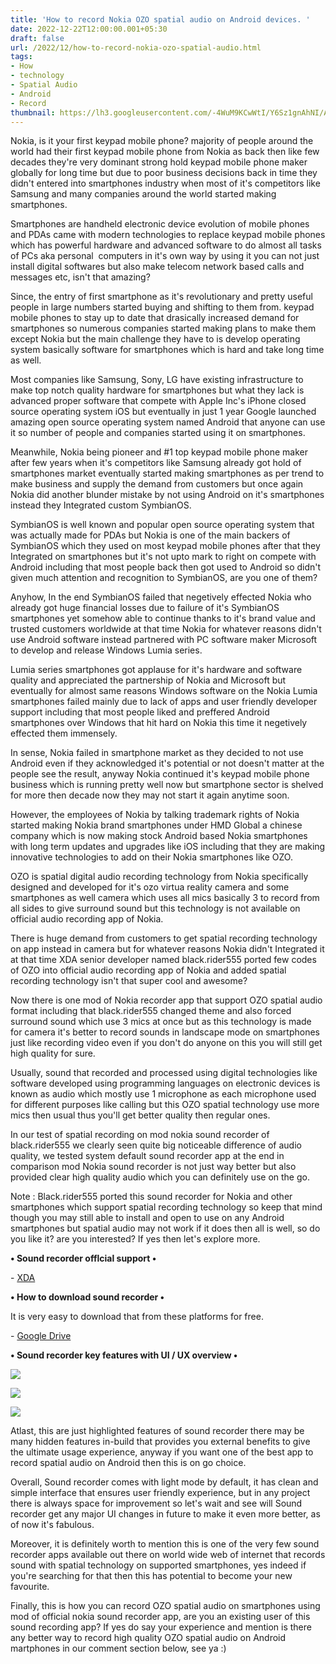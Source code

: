 ```yaml
---
title: 'How to record Nokia OZO spatial audio on Android devices. '
date: 2022-12-22T12:00:00.001+05:30
draft: false
url: /2022/12/how-to-record-nokia-ozo-spatial-audio.html
tags: 
- How
- technology
- Spatial Audio
- Android
- Record
thumbnail: https://lh3.googleusercontent.com/-4WuM9KCwWtI/Y6Sz1gnAhNI/AAAAAAAAP6c/cHlMgf17KKEDjHg1kgKXbP-ev6vaS2ZWACNcBGAsYHQ/s1600/1671738322345062-0.png
---
```


  

  

  

Nokia, is it your first keypad mobile phone? majority of people around the world had their first keypad mobile phone from Nokia as back then like few decades they're very dominant strong hold keypad mobile phone maker globally for long time but due to poor business decisions back in time they didn't entered into smartphones industry when most of it's competitors like Samsung and many companies around the world started making smartphones.

  

Smartphones are handheld electronic device evolution of mobile phones and PDAs came with modern technologies to replace keypad mobile phones which has powerful hardware and advanced software to do almost all tasks of PCs aka personal  computers in it's own way by using it you can not just install digital softwares but also make telecom network based calls and messages etc, isn't that amazing?

  

Since, the entry of first smartphone as it's revolutionary and pretty useful people in large numbers started buying and shifting to them from. keypad mobile phones to stay up to date that drasically increased demand for smartphones so numerous companies started making plans to make them except Nokia but the main challenge they have to is develop operating system basically software for smartphones which is hard and take long time as well.

  

Most companies like Samsung, Sony, LG have existing infrastructure to make top notch quality hardware for smartphones but what they lack is advanced proper software that compete with Apple Inc's iPhone closed source operating system iOS but eventually in just 1 year Google launched amazing open source operating system named Android that anyone can use it so number of people and companies started using it on smartphones.

  

Meanwhile, Nokia being pioneer and #1 top keypad mobile phone maker after few years when it's competitors like Samsung already got hold of smartphones market eventually started making smartphones as per trend to make business and supply the demand from customers but once again Nokia did another blunder mistake by not using Android on it's smartphones instead they Integrated custom SymbianOS.

  

SymbianOS is well known and popular open source operating system that was actually made for PDAs but Nokia is one of the main backers of SymbianOS which they used on most keypad mobile phones after that they Integrated on smartphones but it's not upto mark to right on compete with Android including that most people back then got used to Android so didn't given much attention and recognition to SymbianOS, are you one of them?

  

Anyhow, In the end SymbianOS failed that negetively effected Nokia who already got huge financial losses due to failure of it's SymbianOS smartphones yet somehow able to continue thanks to it's brand value and trusted customers worldwide at that time Nokia for whatever reasons didn't use Android software instead partnered with PC software maker Microsoft to develop and release Windows Lumia series.

  

Lumia series smartphones got applause for it's hardware and software quality and appreciated the partnership of Nokia and Microsoft but eventually for almost same reasons Windows software on the Nokia Lumia smartphones failed mainly due to lack of apps and user friendly developer support including that most people liked and preffered Android smartphones over Windows that hit hard on Nokia this time it negetively effected them immensely.

  

In sense, Nokia failed in smartphone market as they decided to not use Android even if they acknowledged it's potential or not doesn't matter at the people see the result, anyway Nokia continued it's keypad mobile phone business which is running pretty well now but smartphone sector is shelved for more then decade now they may not start it again anytime soon.

  

However, the employees of Nokia by talking trademark rights of Nokia started making Nokia brand smartphones under HMD Global a chinese company which is now making stock Android based Nokia smartphones with long term updates and upgrades like iOS including that they are making innovative technologies to add on their Nokia smartphones like OZO.

  

OZO is spatial digital audio recording technology from Nokia specifically designed and developed for it's ozo virtua reality camera and some smartphones as well camera which uses all mics basically 3 to record from all sides to give surround sound but this technology is not available on official audio recording app of Nokia.

  

There is huge demand from customers to get spatial recording technology on app instead in camera but for whatever reasons Nokia didn't Integrated it at that time XDA senior developer named black.rider555 ported few codes of OZO into official audio recording app of Nokia and added spatial recording technology isn't that super cool and awesome?

  

Now there is one mod of Nokia recorder app that support OZO spatial audio  format including that black.rider555 changed theme and also forced surround sound which use 3 mics at once but as this technology is made for camera it's better to record sounds in landscape mode on smartphones just like recording video even if you don't do anyone on this you will still get high quality for sure.

  

Usually, sound that recorded and processed using digital technologies like software developed using programming languages on electronic devices is known as audio which mostly use 1 microphone as each microphone used for different purposes like calling but this OZO spatial technology use more mics then usual thus you'll get better quality then regular ones.

  

In our test of spatial recording on mod nokia sound recorder of black.rider555 we clearly seen quite big noticeable difference of audio quality, we tested system default sound recorder app at the end in comparison mod Nokia sound recorder is not just way better but also provided clear high quality audio which you can definitely use on the go.

  

Note : Black.rider555 ported this sound recorder for Nokia and other smartphones which support spatial recording technology so keep that mind though you may still able to install and open to use on any Android smartphones but spatial audio may not work if it does then all is well, so do you like it? are you interested? If yes then let's explore more.

  

**• Sound recorder offlcial support •**

  

\- [XDA](https://forum.xda-developers.com/t/mod-nokia-recorder-with-ozo-support.3917232/)

**• How to download sound recorder •**

  

It is very easy to download that from these platforms for free.

  

\- [Google Drive](https://drive.google.com/file/d/1MvSyGGckqgcOBBH-YxB1YfjlgsB-3Yyb/view?usp=sharing)  

  

**• Sound recorder key features with UI / UX overview •**

 ![](https://lh3.googleusercontent.com/-NbEaLAOj838/Y6Sz0_jyGJI/AAAAAAAAP6Y/qKUpNkbAnIMh6YYGW6KTx45m6AElf9jkgCNcBGAsYHQ/s1600/1671738319196194-1.png) 

 ![](https://lh3.googleusercontent.com/-R6hQd7ClW5Y/Y6Sz0LSQecI/AAAAAAAAP6U/15gl8a5gKjklzzI9M0Qyh86LCnb0DaRKQCNcBGAsYHQ/s1600/1671738316279062-2.png) 

 ![](https://lh3.googleusercontent.com/-epkJxyyLZhI/Y6SzzbfKKKI/AAAAAAAAP6Q/td-dk4wyzbkJwCoJnoQz2dN8Rj_y7sJVACNcBGAsYHQ/s1600/1671738312729579-3.png) 

  

Atlast, this are just highlighted features of sound recorder there may be many hidden features in-build that provides you external benefits to give the ultimate usage experience, anyway if you want one of the best app to record spatial audio on Android then this is on go choice.

  

Overall, Sound recorder comes with light mode by default, it has clean and simple interface that ensures user friendly experience, but in any project there is always space for improvement so let's wait and see will Sound recorder get any major UI changes in future to make it even more better, as of now it's fabulous.

  

Moreover, it is definitely worth to mention this is one of the very few sound recorder apps available out there on world wide web of internet that records sound with spatial technology on supported smartphones, yes indeed if you're searching for that then this has potential to become your new favourite.

  

Finally, this is how you can record OZO spatial audio on smartphones using mod of official nokia sound recorder app, are you an existing user of this sound recording app? If yes do say your experience and mention is there any better way to record high quality OZO spatial audio on Android martphones in our comment section below, see ya :)